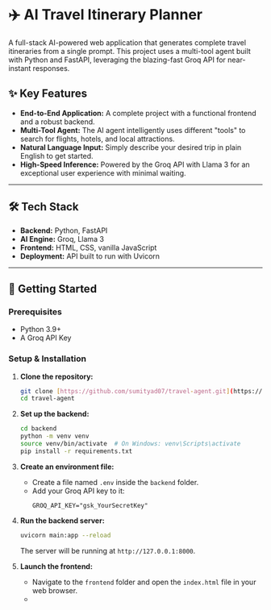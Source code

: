 # ✈️ AI Travel Itinerary Planner

A full-stack AI-powered web application that generates complete travel itineraries from a single prompt. This project uses a multi-tool agent built with Python and FastAPI, leveraging the blazing-fast Groq API for near-instant responses.

## ✨ Key Features

- **End-to-End Application:** A complete project with a functional frontend and a robust backend.
- **Multi-Tool Agent:** The AI agent intelligently uses different "tools" to search for flights, hotels, and local attractions.
- **Natural Language Input:** Simply describe your desired trip in plain English to get started.
- **High-Speed Inference:** Powered by the Groq API with Llama 3 for an exceptional user experience with minimal waiting.

---

## 🛠️ Tech Stack

- **Backend:** Python, FastAPI
- **AI Engine:** Groq, Llama 3
- **Frontend:** HTML, CSS, vanilla JavaScript
- **Deployment:** API built to run with Uvicorn

---

## 🚀 Getting Started

### Prerequisites

- Python 3.9+
- A Groq API Key

### Setup & Installation

1.  **Clone the repository:**
    ```bash
    git clone [https://github.com/sumityad07/travel-agent.git](https://github.com/sumityad07/travel-agent.git)
    cd travel-agent
    ```

2.  **Set up the backend:**
    ```bash
    cd backend
    python -m venv venv
    source venv/bin/activate  # On Windows: venv\Scripts\activate
    pip install -r requirements.txt
    ```

3.  **Create an environment file:**
    - Create a file named `.env` inside the `backend` folder.
    - Add your Groq API key to it:
      ```
      GROQ_API_KEY="gsk_YourSecretKey"
      ```

4.  **Run the backend server:**
    ```bash
    uvicorn main:app --reload
    ```
    The server will be running at `http://127.0.0.1:8000`.

5.  **Launch the frontend:**
    - Navigate to the `frontend` folder and open the `index.html` file in your web browser.
    - 
